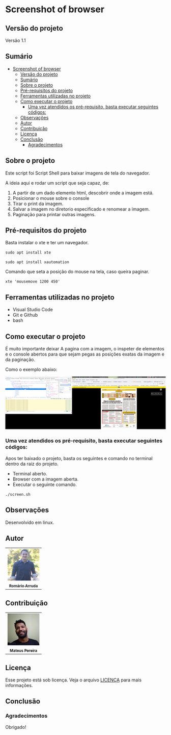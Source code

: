 # Screenshot of browser 

## Versão do projeto

Versão 1.1

## Sumário

- [Screenshot of browser](#screenshot-of-browser)
  - [Versão do projeto](#versão-do-projeto)
  - [Sumário](#sumário)
  - [Sobre o projeto](#sobre-o-projeto)
  - [Pré-requisitos do projeto](#pré-requisitos-do-projeto)
  - [Ferramentas utilizadas no projeto](#ferramentas-utilizadas-no-projeto)
  - [Como executar o projeto](#como-executar-o-projeto)
    - [Uma vez atendidos os pré-requisito, basta executar seguintes códigos:](#uma-vez-atendidos-os-pré-requisito-basta-executar-seguintes-códigos)
  - [Observações](#observações)
  - [Autor](#autor)
  - [Contribuição](#contribuição)
  - [Licença](#licença)
  - [Conclusão](#conclusão)
    - [Agradecimentos](#agradecimentos)

## Sobre o projeto

Este script foi Script Shell para baixar imagens de tela do navegador.

A ideia aqui e rodar um script que seja capaz, de:

1. A partir de um dado elemento html, descobrir onde a imagem está.
2. Posicionar o mouse sobre o console
3. Tirar o print da imagem.
4. Salvar a imagem no diretorio especificado e renomear a imagem.
5. Paginação para printar outras imagens.

## Pré-requisitos do projeto

Basta instalar o xte e ter um navegador.

```
sudo apt install xte
```
```
sudo apt install xautomation
```

Comando que seta a posição do mouse na tela, caso queira paginar.

```
xte 'mousemove 1200 450'
```

## Ferramentas utilizadas no projeto

- Visual Studio Code
- Git e Github
- bash

## Como executar o projeto

É muito importante deixar A pagina com a imagem, o inspeter de elementos e o console abertos para que sejam pegas as posições exatas da imagem e da paginação.

Como o exemplo abaixo:

<img src="print_captura.png"/><br>

### Uma vez atendidos os pré-requisito, basta executar seguintes códigos:

Apos ter baixado o projeto, basta os seguintes e comando no terminal dentro da raiz do projeto.

- Terminal aberto.
- Browser com a imagem aberta.
- Executar o seguinte comando.
  
```
./screen.sh
```

## Observações

Desenvolvido em linux.

## Autor

<table>
  <tr>
    <td align="center">
      <a href="https://github.com/romarioarruda/screenshot-navegador">
        <img src="img/romario-arruda.jpeg" width="100px;" alt=""/><br>
        <sub>
          <b>Romário Arruda</b>
        </sub>
      </a>
    </td>
  </tr>  
</table>

## Contribuição

<table>
  <tr>
    <td align="center">
      <a href="https://www.linkedin.com/in/mateus-pereira-971946197/">
        <img src="img/mateus-pereira.jpeg" width="100px;" alt=""/><br>
        <sub>
          <b>Mateus Pereira</b>
        </sub>
      </a>
    </td>
  </tr>  
</table>

## Licença

Esse projeto está sob licença. Veja o arquivo [LICENÇA](LICENSE.md) para mais informações.

## Conclusão

### Agradecimentos

Obrigado!